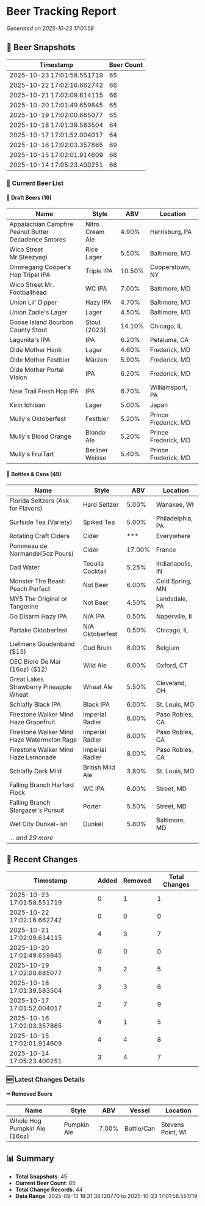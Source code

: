 # Beer Tracking Report
*Generated on 2025-10-23 17:01:58*

## 📸 Beer Snapshots

| Timestamp | Beer Count |
|-----------|------------|
| 2025-10-23 17:01:58.551719 | 65 |
| 2025-10-22 17:02:16.662742 | 66 |
| 2025-10-21 17:02:09.614115 | 66 |
| 2025-10-20 17:01:49.659845 | 65 |
| 2025-10-19 17:02:00.685077 | 65 |
| 2025-10-18 17:01:39.583504 | 64 |
| 2025-10-17 17:01:52.004017 | 64 |
| 2025-10-16 17:02:03.357865 | 69 |
| 2025-10-15 17:02:01.914609 | 66 |
| 2025-10-14 17:05:23.400251 | 66 |

### 🍺 Current Beer List

#### 🍺 Draft Beers (16)

| Name | Style | ABV | Location |
|------|-------|-----|----------|
| Appalachian Campfire Peanut Butter Decadence Smores | Nitro Cream Ale | 4.90% | Harrisburg, PA |
| Wico Street Mr.Steezyagi | Rice Lager | 5.50% | Baltimore, MD |
| Ommegang Cooper's Hop Tripel IPA | Triple IPA | 10.50% | Cooperstown, NY |
| Wico Street Mr. Footballhead | WC IPA | 7.00% | Baltimore, MD |
| Union Lil' Dipper | Hazy IPA | 4.70% | Baltimore, MD |
| Union Zadie's Lager | Lager | 4.50% | Baltimore, MD |
| Goose Island Bourbon County Stout  | Stout (2023) | 14.10% | Chicago, IL |
| Lagunita's IPA | IPA | 6.20% | Petaluma, CA |
| Olde Mother Hank | Lager | 4.60% | Frederick, MD |
| Olde Mother Festbier | Märzen | 5.90% | Frederick, MD |
| Olde Mother Portal Vision | IPA | 6.20% | Frederick, MD |
| New Trail Fresh Hop IPA | IPA | 6.70% | Williamsport, PA |
| Kirin Ichiban | Lager | 5.00% | Japan |
| Mully's Oktoberfest | Festbier | 5.20% | Prince Frederick, MD |
| Mully's Blood Orange | Blonde Ale | 5.20% | Prince Frederick, MD |
| Mully's FruiTart | Berliner Weisse | 5.40% | Prince Frederick, MD |

#### 🥫 Bottles & Cans (49)

| Name | Style | ABV | Location |
|------|-------|-----|----------|
| Florida Seltzers (Ask for Flavors) | Hard Seltzer | 5.00% | Wanakee, WI |
| Surfside Tea (Variety) | Spiked Tea | 5.00% | Philadelphia, PA |
| Rotating Craft Ciders | Cider | *** | Everywhere |
| Pommeau de Normande(5oz Pours) | Cider | 17.00% | France |
| Dad Water  | Tequila Cocktail | 5.25% | Indianapolis, IN |
| Monster The Beast: Peach Perfect | Not Beer | 6.00% | Cold Spring, MN |
| MY5 The Original or Tangerine  | Not Beer | 4.50% | Landsdale, PA |
| Go Disarm Hazy IPA | N/A IPA | 0.50% | Naperville, Il |
| Partake Oktoberfest | N/A Oktoberfest | 0.50% | Chicago, IL |
| Liefmans Goudenband ($13) | Oud Bruin | 8.00% | Belgium |
| OEC Biere De Mai (16oz) ($12) | Wild Ale | 6.00% | Oxford, CT |
| Great Lakes Strawberry Pineapple Wheat | Wheat Ale | 5.50% | Cleveland, OH |
| Schlafly Black IPA | Black IPA | 6.00% | St. Louis, MO |
| Firestone Walker Mind Haze Grapefruit | Imperial Radler | 8.00% | Paso Robles, CA |
| Firestone Walker Mind Haze Watermelon Rage | Imperial Radler | 8.00% | Paso Robles, CA |
| Firestone Walker Mind Haze Lemonade | Imperial Radler | 8.00% | Paso Robles, CA |
| Schlafly Dark Mild | British Mild Ale | 3.80% | St. Louis, MO |
| Falling Branch Harford Flock | WC IPA | 6.00% | Street, MD |
| Falling Branch Stargazer's Pursuit | Porter | 5.50% | Street, MD |
| Wet City Dunkel-ish | Dunkel | 5.80% | Baltimore, MD |
| *... and 29 more* | | | |


## 🔄 Recent Changes

| Timestamp | Added | Removed | Total Changes |
|-----------|-------|---------|---------------|
| 2025-10-23 17:01:58.551719 | 0 | 1 | 1 |
| 2025-10-22 17:02:16.662742 | 0 | 0 | 0 |
| 2025-10-21 17:02:09.614115 | 4 | 3 | 7 |
| 2025-10-20 17:01:49.659845 | 0 | 0 | 0 |
| 2025-10-19 17:02:00.685077 | 3 | 2 | 5 |
| 2025-10-18 17:01:39.583504 | 3 | 3 | 6 |
| 2025-10-17 17:01:52.004017 | 2 | 7 | 9 |
| 2025-10-16 17:02:03.357865 | 4 | 1 | 5 |
| 2025-10-15 17:02:01.914609 | 4 | 4 | 8 |
| 2025-10-14 17:05:23.400251 | 3 | 4 | 7 |

### 🆕 Latest Changes Details

#### ➖ Removed Beers

| Name | Style | ABV | Vessel | Location |
|------|-------|-----|--------|----------|
| Whole Hog Pumpkin Ale (16oz) | Pumpkin Ale | 7.00% | Bottle/Can | Stevens Point, WI |


## 📊 Summary

- **Total Snapshots**: 45
- **Current Beer Count**: 65
- **Total Change Records**: 44
- **Data Range**: 2025-09-13 18:31:38.120770 to 2025-10-23 17:01:58.551719

